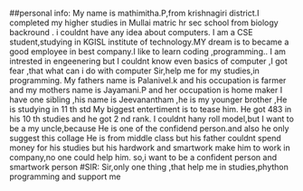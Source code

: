 ##personal info:
My name is mathimitha.P,from krishnagiri district.I completed my higher studies in Mullai matric hr sec school from biology backround .
i couldnt have any idea about computers.
I am a CSE student,studying in KGISL institute of technology.MY dream is to became a good employee in best company.I like to learn coding ,programming..
I am intrested in engeenering but I couldnt know even basics of computer ,I got fear ,that what can i do with computer
Sir,help me for my studies,in programming.
My fathers name is Palanivel.k and his occupation is farmer and my mothers name is Jayamani.P and her occupation is home maker 
I have one sibling ,his name is Jeevanantham ,he is my younger brother ,He is studying in 11 th std 
My biggest entertiment is to tease him.
He got 483 in his 10 th studies and he got 2 nd rank.
I couldnt hany roll model,but I want to be a  my uncle,because He is one of the confidend person.and also he only suggest this collage
He is from middle class but his father couldnt spend money for his studies but his hardwork and smartwork make him to work in  company,no one could help him.
so,i want to be a confident person and smartwork person
#SIR:
Sir,only one thing ,that help me in studies,phython programming and support me
